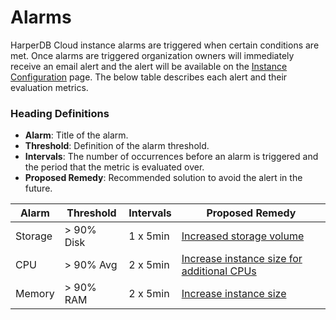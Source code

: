 # Alarms

HarperDB Cloud instance alarms are triggered when certain conditions are met. Once alarms are triggered organization owners will immediately receive an email alert and the alert will be available on the [Instance Configuration](../index/instance-configuration.md) page. The below table describes each alert and their evaluation metrics.

### Heading Definitions

* **Alarm**: Title of the alarm.
* **Threshold**: Definition of the alarm threshold.
* **Intervals**: The number of occurrences before an alarm is triggered and the period that the metric is evaluated over.
* **Proposed Remedy**: Recommended solution to avoid the alert in the future.

| Alarm   | Threshold  | Intervals | Proposed Remedy                                                                                      |
| ------- | ---------- | --------- | ---------------------------------------------------------------------------------------------------- |
| Storage | > 90% Disk | 1 x 5min  | [Increased storage volume](../index/instance-configuration.md#update-instance-storage)               |
| CPU     | > 90% Avg  | 2 x 5min  | [Increase instance size for additional CPUs](../index/instance-configuration.md#update-instance-ram) |
| Memory  | > 90% RAM  | 2 x 5min  | [Increase instance size](../index/instance-configuration.md#update-instance-ram)                     |
